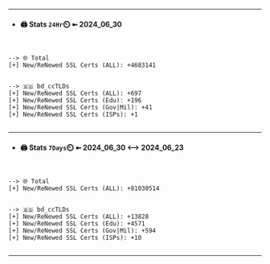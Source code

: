 

---
- #### 🖨️ **Stats** `24Hr`⏲️ ➼ 2024_06_30
```console


--> 🌐 Total
[+] New/ReNewed SSL Certs (ALL): +4683141


--> 🇧🇩 bd_ccTLDs
[+] New/ReNewed SSL Certs (ALL): +697
[+] New/ReNewed SSL Certs (Edu): +196
[+] New/ReNewed SSL Certs (Gov|Mil): +41
[+] New/ReNewed SSL Certs (ISPs): +1


```

---
- #### 🖨️ **Stats** `7Days`⏲️ ➼ 2024_06_30 <--> 2024_06_23
```console


--> 🌐 Total
[+] New/ReNewed SSL Certs (ALL): +81030514


--> 🇧🇩 bd_ccTLDs
[+] New/ReNewed SSL Certs (ALL): +13828
[+] New/ReNewed SSL Certs (Edu): +4571
[+] New/ReNewed SSL Certs (Gov|Mil): +594
[+] New/ReNewed SSL Certs (ISPs): +10


```

---

